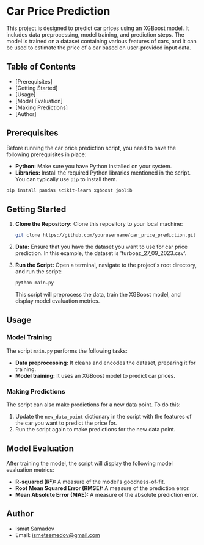# Car Price Prediction

This project is designed to predict car prices using an XGBoost model. It includes data preprocessing, model training, and prediction steps. The model is trained on a dataset containing various features of cars, and it can be used to estimate the price of a car based on user-provided input data.

## Table of Contents

- [Prerequisites]
- [Getting Started]
- [Usage]
- [Model Evaluation]
- [Making Predictions]
- [Author]
## Prerequisites

Before running the car price prediction script, you need to have the following prerequisites in place:

- **Python:** Make sure you have Python installed on your system.
- **Libraries:** Install the required Python libraries mentioned in the script. You can typically use `pip` to install them.

```bash
pip install pandas scikit-learn xgboost joblib
```

## Getting Started

1. **Clone the Repository:**
   Clone this repository to your local machine:

   ```bash
   git clone https://github.com/yourusername/car_price_prediction.git
   ```

2. **Data:**
   Ensure that you have the dataset you want to use for car price prediction. In this example, the dataset is 'turboaz_27_09_2023.csv'.

3. **Run the Script:**
   Open a terminal, navigate to the project's root directory, and run the script:

   ```bash
   python main.py
   ```

   This script will preprocess the data, train the XGBoost model, and display model evaluation metrics.

## Usage

### Model Training

The script `main.py` performs the following tasks:

- **Data preprocessing:** It cleans and encodes the dataset, preparing it for training.
- **Model training:** It uses an XGBoost model to predict car prices.

### Making Predictions

The script can also make predictions for a new data point. To do this:

1. Update the `new_data_point` dictionary in the script with the features of the car you want to predict the price for.
2. Run the script again to make predictions for the new data point.

## Model Evaluation

After training the model, the script will display the following model evaluation metrics:

- **R-squared (R²):** A measure of the model's goodness-of-fit.
- **Root Mean Squared Error (RMSE):** A measure of the prediction error.
- **Mean Absolute Error (MAE):** A measure of the absolute prediction error.

## Author

- Ismat Samadov
- Email: ismetsemedov@gmail.com
